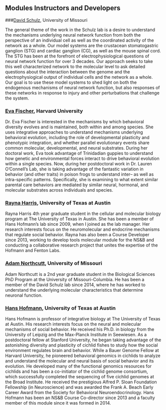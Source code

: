 ## Modules Instructors and Developers

###[David Schulz](https://schulz.biology.missouri.edu), University of Missouri  

The general theme of the work in the Schulz lab is a desire to understand the mechanisms underlying neural network function from both the perspective of an individual cell as well as the coordinated activity of the network as a whole. Our model systems are the crustacean stomatogastric ganglion (STG) and cardiac ganglion (CG), as well as the mouse spinal cord. The STG has been at the forefront of electrophysiological questions of neural network function for over 3 decades. Our approach seeks to take this well characterized network to the molecular level to ask detailed questions about the interaction between the genome and the electrophysiogical output of individual cells and the network as a whole. Our goal is to use these model systems to shed light on both the endogenous mechanisms of neural network function, but also responses of these networks in response to injury and other perturbations that challenge the system.

### [Eva Fischer](http://evakfischer.weebly.com), Harvard University

Dr. Eva Fischer is interested in the mechanisms by which behavioral diversity evolves and is maintained, both within and among species. She uses integrative approaches to understand mechanisms underlying behavioral evolution, including the role of developmental plasticity and phenotypic integration, and whether parallel evolutionary events share common molecular, developmental, and neural substrates. During her doctoral work, Eva took advantage of Trinidadian guppies to understand how genetic and environmental forces interact to drive behavioral evolution within a single species. Now, during her postdoctoral work in Dr. Lauren O’Connell’s Lab, she is taking advantage of the fantastic variation in behavior (and other traits) in poison frogs to understand inter– as well as intra-specific patterns. Specifically, she is examining to what extent similar parental care behaviors are mediated by similar neural, hormonal, and molecular substrates across individuals and species.


### [Rayna Harris](http://raynamharris.github.io), University of Texas at Austin

Rayna Harris 4th year graduate student in the cellular and molecular biology program at The University of Texas in Austin. She has been a member of Hans Hofmann’s lab since 2009, when I joined as the lab manager. Her research interests focus on the neuromolecular and endocrine mechanisms that regulate social behavior. Rayna has also been a Course Developer since 2013, working to develop tools molecular module for the NS&B and conducting a collaborative research project that unites the expertise of the Hofmann and Fenton Labs.

### [Adam Northcutt](https://schulz.biology.missouri.edu), University of Missouri

Adam Northcutt is a 2nd year graduate student in the Biological Sciences PhD Program at the University of Missouri-Columbia.  He has been a member of the David Schulz lab since 2014, where he has worked to understand the underlying molecular characteristics that determine neuronal function.


### [Hans Hofmann](http://cichlid.biosci.utexas.edu), University of Texas at Austin

Hans Hofmann is professor of integrative biology at The University of Texas at Austin. His research interests focus on the neural and molecular mechanisms of social behavior. He received his Ph.D. in biology from the University of Leipzig and the Max-Planck Institute in Seewiesen. As a postdoctoral fellow at Stanford University, he began taking advantage of the astonishing diversity and plasticity of cichlid fishes to study how the social environment regulates brain and behavior. While a Bauer Genome Fellow at Harvard University, he pioneered behavioral genomics in cichlids to analyze and understand the molecular and neural basis of social behavior and its evolution. He developed many of the functional genomics resources for cichlids and has been a co-initiator of the cichlid genome consortium, which successfully completed the sequencing of five cichlid genomes at the Broad Institute. He received the prestigious Alfred P. Sloan Foundation Fellowship (in Neuroscience) and was awarded the Frank A. Beach Early Career Award from the Society for Behavioral Neuroendocrinology. Hans Hofmann has been an NS&B Course Co-director since 2013 and a faculty member of this module since it was formed in 2014.
